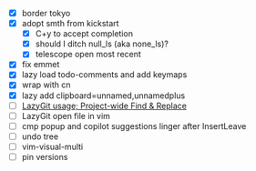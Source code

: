 - [x] border tokyo
- [x] adopt smth from kickstart
  - [x] C+y to accept completion
  - [x] should I ditch null_ls (aka none_ls)?
  - [x] telescope open most recent
- [x] fix emmet
- [x] lazy load todo-comments and add keymaps
- [x] wrap with cn
- [x] lazy add clipboard=unnamed,unnamedplus
- [ ] [LazyGit usage; Project-wide Find & Replace](https://www.reddit.com/r/neovim/comments/1aox1us/comment/kq2f6t8/?utm_source=share&utm_medium=web2x&context=3)
- [ ] LazyGit open file in vim
- [ ] cmp popup and copilot suggestions linger after InsertLeave
- [ ] undo tree
- [ ] vim-visual-multi
- [ ] pin versions
